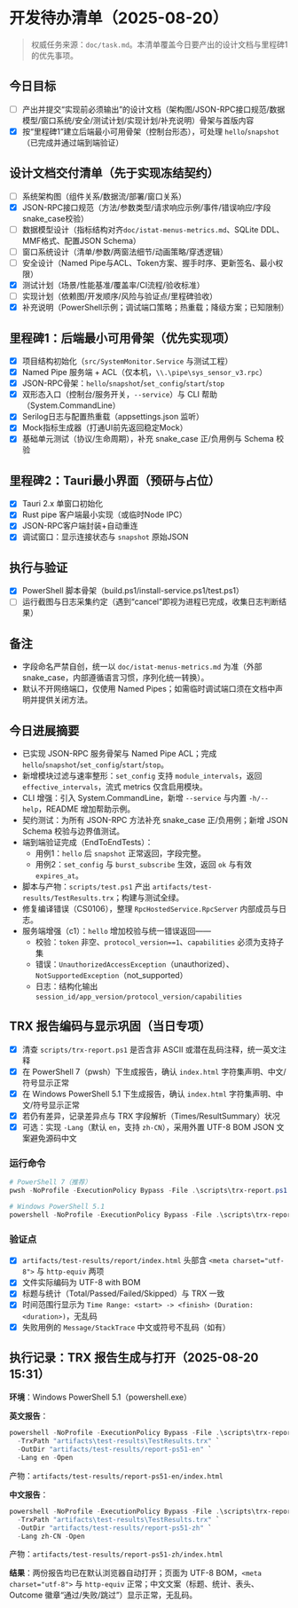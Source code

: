 # 开发待办清单（2025-08-20）

> 权威任务来源：`doc/task.md`。本清单覆盖今日要产出的设计文档与里程碑1的优先事项。

## 今日目标
- [ ] 产出并提交“实现前必须输出”的设计文档（架构图/JSON-RPC接口规范/数据模型/窗口系统/安全/测试计划/实现计划/补充说明）骨架与首版内容
- [x] 按“里程碑1”建立后端最小可用骨架（控制台形态），可处理 `hello`/`snapshot`（已完成并通过端到端验证）

## 设计文档交付清单（先于实现冻结契约）
- [ ] 系统架构图（组件关系/数据流/部署/窗口关系）
- [x] JSON-RPC接口规范（方法/参数类型/请求响应示例/事件/错误响应/字段snake_case校验）
- [ ] 数据模型设计（指标结构对齐`doc/istat-menus-metrics.md`、SQLite DDL、MMF格式、配置JSON Schema）
- [ ] 窗口系统设计（清单/参数/两窗法细节/动画策略/穿透逻辑）
- [ ] 安全设计（Named Pipe与ACL、Token方案、握手时序、更新签名、最小权限）
- [x] 测试计划（场景/性能基准/覆盖率/CI流程/验收标准）
- [ ] 实现计划（依赖图/开发顺序/风险与验证点/里程碑验收）
- [x] 补充说明（PowerShell示例；调试端口策略；热重载；降级方案；已知限制）

## 里程碑1：后端最小可用骨架（优先实现项）
- [x] 项目结构初始化（`src/SystemMonitor.Service` 与测试工程）
- [x] Named Pipe 服务端 + ACL（仅本机，`\\.\pipe\sys_sensor_v3.rpc`）
- [x] JSON-RPC骨架：`hello`/`snapshot`/`set_config`/`start`/`stop`
- [x] 双形态入口（控制台/服务开关，`--service`）与 CLI 帮助（System.CommandLine）
- [x] Serilog日志与配置热重载（appsettings.json 监听）
- [x] Mock指标生成器（打通UI前先返回稳定Mock）
- [x] 基础单元测试（协议/生命周期），补充 snake_case 正/负用例与 Schema 校验

## 里程碑2：Tauri最小界面（预研与占位）
- [x] Tauri 2.x 单窗口初始化
- [x] Rust pipe 客户端最小实现（或临时Node IPC）
- [x] JSON-RPC客户端封装+自动重连
- [x] 调试窗口：显示连接状态与 `snapshot` 原始JSON

## 执行与验证
- [x] PowerShell 脚本骨架（build.ps1/install-service.ps1/test.ps1）
- [ ] 运行截图与日志采集约定（遇到“cancel”即视为进程已完成，收集日志判断结果）

## 备注
- 字段命名严禁自创，统一以 `doc/istat-menus-metrics.md` 为准（外部snake_case，内部遵循语言习惯，序列化统一转换）。
- 默认不开网络端口，仅使用 Named Pipes；如需临时调试端口须在文档中声明并提供关闭方法。

## 今日进展摘要
- 已实现 JSON-RPC 服务骨架与 Named Pipe ACL；完成 `hello`/`snapshot`/`set_config`/`start`/`stop`。
- 新增模块过滤与速率整形：`set_config` 支持 `module_intervals`，返回 `effective_intervals`，流式 metrics 仅含启用模块。
- CLI 增强：引入 System.CommandLine，新增 `--service` 与内置 `-h/--help`，README 增加帮助示例。
- 契约测试：为所有 JSON-RPC 方法补充 snake_case 正/负用例；新增 JSON Schema 校验与边界值测试。
- 端到端验证完成（EndToEndTests）：
  - 用例1：`hello` 后 `snapshot` 正常返回，字段完整。
  - 用例2：`set_config` 与 `burst_subscribe` 生效，返回 `ok` 与有效 `expires_at`。
- 脚本与产物：`scripts/test.ps1` 产出 `artifacts/test-results/TestResults.trx`；构建与测试全绿。
- 修复编译错误（CS0106），整理 `RpcHostedService.RpcServer` 内部成员与日志。
 - 服务端增强（c1）：`hello` 增加校验与统一错误返回——
   - 校验：`token` 非空、`protocol_version==1`、`capabilities` 必须为支持子集
   - 错误：`UnauthorizedAccessException`（unauthorized）、`NotSupportedException`（not_supported）
   - 日志：结构化输出 `session_id/app_version/protocol_version/capabilities`

## TRX 报告编码与显示巩固（当日专项）
- [x] 清查 `scripts/trx-report.ps1` 是否含非 ASCII 或潜在乱码注释，统一英文注释
- [x] 在 PowerShell 7（pwsh）下生成报告，确认 `index.html` 字符集声明、中文/符号显示正常
- [x] 在 Windows PowerShell 5.1 下生成报告，确认 `index.html` 字符集声明、中文/符号显示正常
- [x] 若仍有差异，记录差异点与 TRX 字段解析（Times/ResultSummary）状况
- [x] 可选：实现 `-Lang`（默认 `en`，支持 `zh-CN`），采用外置 UTF-8 BOM JSON 文案避免源码中文

### 运行命令
```powershell
# PowerShell 7（推荐）
pwsh -NoProfile -ExecutionPolicy Bypass -File .\scripts\trx-report.ps1 -TrxPath "artifacts\test-results\TestResults.trx"

# Windows PowerShell 5.1
powershell -NoProfile -ExecutionPolicy Bypass -File .\scripts\trx-report.ps1 -TrxPath "artifacts\test-results\TestResults.trx"
```

### 验证点
- [x] `artifacts/test-results/report/index.html` 头部含 `<meta charset="utf-8">` 与 `http-equiv` 两项
- [x] 文件实际编码为 UTF-8 with BOM
- [x] 标题与统计（Total/Passed/Failed/Skipped）与 TRX 一致
- [x] 时间范围行显示为 `Time Range: <start> -> <finish> (Duration: <duration>)`，无乱码
- [x] 失败用例的 `Message/StackTrace` 中文或符号不乱码（如有）

## 执行记录：TRX 报告生成与打开（2025-08-20 15:31）
__环境__：Windows PowerShell 5.1（powershell.exe）

__英文报告__：
```powershell
powershell -NoProfile -ExecutionPolicy Bypass -File .\scripts\trx-report.ps1 `
  -TrxPath "artifacts\test-results\TestResults.trx" `
  -OutDir "artifacts/test-results/report-ps51-en" `
  -Lang en -Open
```
产物：`artifacts/test-results/report-ps51-en/index.html`

__中文报告__：
```powershell
powershell -NoProfile -ExecutionPolicy Bypass -File .\scripts\trx-report.ps1 `
  -TrxPath "artifacts\test-results\TestResults.trx" `
  -OutDir "artifacts/test-results/report-ps51-zh" `
  -Lang zh-CN -Open
```
产物：`artifacts/test-results/report-ps51-zh/index.html`

__结果__：两份报告均已在默认浏览器自动打开；页面为 UTF-8 BOM，`<meta charset="utf-8">` 与 `http-equiv` 正常；中文文案（标题、统计、表头、Outcome 徽章“通过/失败/跳过”）显示正常，无乱码。
